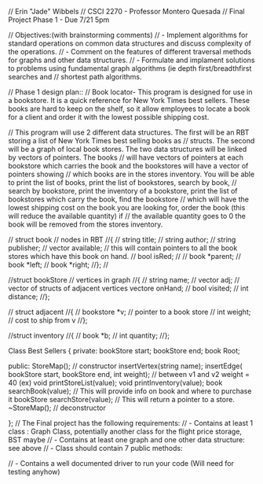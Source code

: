 // Erin "Jade" Wibbels // CSCI 2270 - Professor Montero Quesada // Final Project Phase 1 - Due 7/21 5pm

// Objectives:(with brainstorming comments) // - Implement algorithms for standard operations on common data structures and discuss complexity of the operations. // - Comment on the features of different traversal methods for graphs and other data structures. // - Formulate and implament solutions to problems using fundamental graph algorithms (ie depth first/breadthfirst searches and //   shortest path algorithms.

// Phase 1 design plan:: // Book locator- This program is designed for use in a bookstore. It is a quick reference for New York Times best sellers. These books are hard to keep on the shelf, so it allow employees to locate a book for a client and order it with the lowest possible shipping cost.

// This program will use 2 different data structures. The first will be an RBT storing a list of New York Times best selling books as // structs. The second will be a graph of local book stores. The two data structures will be linked by vectors of pointers. The books // will have vectors of pointers at each bookstore which carries the book and the bookstores will have a vector of pointers showing // which books are in the stores inventory. You will be able to print the list of books, print the list of bookstores, search by book, // search by bookstore, print the inventory of a bookstore, print the list of bookstores which carry the book, find the bookstore // which will have the lowest shipping cost on the book you are looking for, order the book (this will reduce the available quantity) if // the available quantity goes to 0 the book will be removed from the stores inventory.

// struct book // nodes in RBT //{ //     string title; //     string author; //     string publisher; //     vector available; // this will contain pointers to all the book stores which have this book on hand. //     bool isRed; // //     book *parent; //     book *left; //     book *right;     //}; //

//struct bookStore // vertices in graph //{ //     string name; //     vector adj; // vector of structs of adjacent vertices vectore onHand; //     bool visited; //     int distance; //};

// struct adjacent //{ //   bookstore *v; // pointer to a book store //   int weight; // cost to ship from v //};

//struct inventory //{ // book *b; // int quantity; //};

Class Best Sellers { private: bookStore start; bookStore end; book Root;

public: StoreMap(); // constructor insertVertex(string name); insertEdge( bookStore start, bookStore end, int weight); // between v1 and v2 weight = 40 (ex) void printStoreList(value); void printInventory(value); book searchBook(value); // This will provide info on book and where to purchase it bookStore searchStore(value); // This will return a pointer to a store. ~StoreMap(); // deconstructor

}; // The Final project has the following requirements: // - Contains at least 1 class : Graph Class, potentially another class for the flight price storage, BST maybe // - Contains at least one graph and one other data structure: see above // - Class should contain 7 public methods:

// - Contains a well documented driver to run your code (Will need for testing anyhow)
